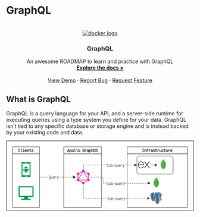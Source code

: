 # GraphQL

<br />
<div align="center">
  <a href="https://github.com/cavidev/python-learning-journey">
      <img src="https://cdn.jsdelivr.net/gh/devicons/devicon/icons/graphql/graphql-plain.svg" height="100" alt="docker logo"  />
  </a>
  
  <h3 align="center">GraphQL</h3>

  <p align="center">
    An awesome ROADMAP to learn and practice with GraphQL
    <br />
    <a href="https://graphql.org/learn/"><strong>Explore the docs »</strong></a>
    <br />
    <br />
    <a href="https://studio.apollographql.com/sandbox/explorer">View Demo</a>
    ·
    <a href="https://github.com/cavidev/python-learning-journey/issues/new?labels=bug&template=bug-report---.md">Report Bug</a>
    ·
    <a href="https://github.com/cavidev/python-learning-journey/issues/new?labels=enhancement&template=feature-request---.md">Request Feature</a>
  </p>
</div>

## What is GraphQL

GraphQL is a query language for your API, and a server-side runtime for executing queries using a type system you define for your data. GraphQL isn’t tied to any specific database or storage engine and is instead backed by your existing code and data.

![](./img/graphql.arq.png)

